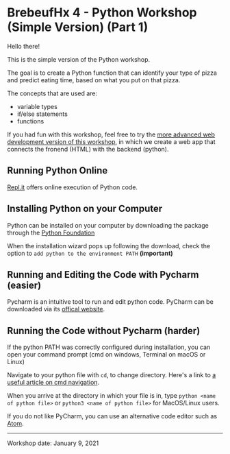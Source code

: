 # BrebeufHx 4 - Python Workshop (Simple Version) (Part 1)

Hello there!

This is the simple version of the Python workshop.

The goal is to create a Python function that can identify your type of pizza and predict eating time, based on what you put on that pizza.

The concepts that are used are:
- variable types
- if/else statements
- functions

If you had fun with this workshop, feel free to try the [more advanced web development version of this workshop](https://github.com/TheFloatingString/bhx-4-python-web-dev), 
in which we create a web app that connects the fronend (HTML) with the backend (python).

## Running Python Online

[Repl.it](https://repl.it) offers online execution of Python code.

## Installing Python on your Computer

Python can be installed on your computer by downloading the package through the [Python Foundation](https://www.python.org/downloads/)

When the installation wizard pops up following the download, check the option to `add python to the environment PATH` **(important)**

## Running and Editing the Code with Pycharm (easier)

Pycharm is an intuitive tool to run and edit python code. PyCharm can be downloaded via its [offical website](https://www.jetbrains.com/pycharm/).

## Running the Code without Pycharm (harder)

If the python PATH was correctly configured during installation, you can open your command prompt (cmd on windows, Terminal on macOS or Linux)

Navigate to your python file with `cd`, to change directory. Here's a link to 
[a useful article on cmd navigation](https://www.howtogeek.com/659411/how-to-change-directories-in-command-prompt-on-windows-10/).

When you arrive at the directory in which your file is in, type ```python <name of python file>``` or ```python3 <name of python file>``` for MacOS/Linux users.

If you do not like PyCharm, you can use an alternative code editor such as [Atom](https://atom.io).

---

Workshop date: January 9, 2021
